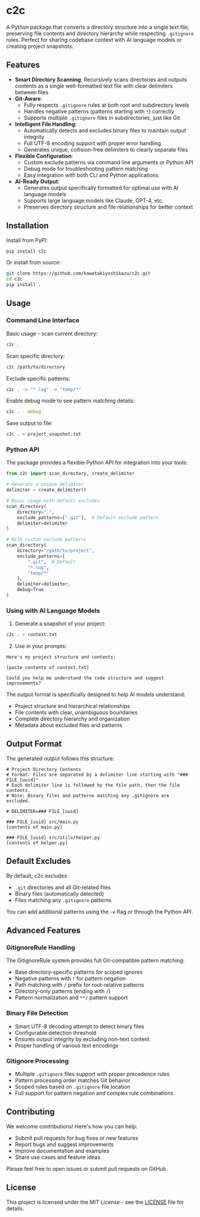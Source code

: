 # c2c

A Python package that converts a directory structure into a single text file, preserving file contents and directory hierarchy while respecting `.gitignore` rules. Perfect for sharing codebase context with AI language models or creating project snapshots.

## Features

- **Smart Directory Scanning**: Recursively scans directories and outputs contents as a single well-formatted text file with clear delimiters between files
- **Git-Aware**: 
  - Fully respects `.gitignore` rules at both root and subdirectory levels
  - Handles negative patterns (patterns starting with `!`) correctly
  - Supports multiple `.gitignore` files in subdirectories, just like Git
- **Intelligent File Handling**:
  - Automatically detects and excludes binary files to maintain output integrity
  - Full UTF-8 encoding support with proper error handling
  - Generates unique, collision-free delimiters to clearly separate files
- **Flexible Configuration**:
  - Custom exclude patterns via command line arguments or Python API
  - Debug mode for troubleshooting pattern matching
  - Easy integration with both CLI and Python applications
- **AI-Ready Output**: 
  - Generates output specifically formatted for optimal use with AI language models
  - Supports large language models like Claude, GPT-4, etc.
  - Preserves directory structure and file relationships for better context

## Installation

Install from PyPI:
```bash
pip install c2c
```

Or install from source:
```bash
git clone https://github.com/kawatakiyoshikazu/c2c.git
cd c2c
pip install .
```

## Usage

### Command Line Interface

Basic usage - scan current directory:
```bash
c2c .
```

Scan specific directory:
```bash
c2c /path/to/directory
```

Exclude specific patterns:
```bash
c2c . -e "*.log" -e "temp/*"
```

Enable debug mode to see pattern matching details:
```bash
c2c . --debug
```

Save output to file:
```bash
c2c . > project_snapshot.txt
```

### Python API

The package provides a flexible Python API for integration into your tools:

```python
from c2c import scan_directory, create_delimiter

# Generate a unique delimiter
delimiter = create_delimiter()

# Basic usage with default excludes
scan_directory(
    directory=".",
    exclude_patterns=[".git"],  # Default exclude pattern
    delimiter=delimiter
)

# With custom exclude patterns
scan_directory(
    directory="/path/to/project",
    exclude_patterns=[
        ".git",  # Default
        "*.log",
        "temp/*"
    ],
    delimiter=delimiter,
    debug=True
)
```

### Using with AI Language Models

1. Generate a snapshot of your project:
```bash
c2c . > context.txt
```

2. Use in your prompts:
```
Here's my project structure and contents:

[paste contents of context.txt]

Could you help me understand the code structure and suggest improvements?
```

The output format is specifically designed to help AI models understand:
- Project structure and hierarchical relationships
- File contents with clear, unambiguous boundaries
- Complete directory hierarchy and organization
- Metadata about excluded files and patterns

## Output Format

The generated output follows this structure:

```
# Project Directory Contents
# Format: Files are separated by a delimiter line starting with "### FILE_[uuid]"
# Each delimiter line is followed by the file path, then the file contents.
# Note: Binary files and patterns matching any .gitignore are excluded.

# DELIMITER=### FILE_[uuid]

### FILE_[uuid] src/main.py
[contents of main.py]

### FILE_[uuid] src/utils/helper.py
[contents of helper.py]
```

## Default Excludes

By default, c2c excludes:
- `.git` directories and all Git-related files
- Binary files (automatically detected)
- Files matching any `.gitignore` patterns

You can add additional patterns using the `-e` flag or through the Python API.

## Advanced Features

### GitignoreRule Handling

The GitignoreRule system provides full Git-compatible pattern matching:
- Base directory-specific patterns for scoped ignores
- Negative patterns with `!` for pattern negation
- Path matching with `/` prefix for root-relative patterns
- Directory-only patterns (ending with `/`)
- Pattern normalization and `**/` pattern support

### Binary File Detection

- Smart UTF-8 decoding attempt to detect binary files
- Configurable detection threshold
- Ensures output integrity by excluding non-text content
- Proper handling of various text encodings

### Gitignore Processing

- Multiple `.gitignore` files support with proper precedence rules
- Pattern processing order matches Git behavior
- Scoped rules based on `.gitignore` file location
- Full support for pattern negation and complex rule combinations

## Contributing

We welcome contributions! Here's how you can help:
- Submit pull requests for bug fixes or new features
- Report bugs and suggest improvements
- Improve documentation and examples
- Share use cases and feature ideas

Please feel free to open issues or submit pull requests on GitHub.

## License

This project is licensed under the MIT License - see the [LICENSE](LICENSE) file for details.